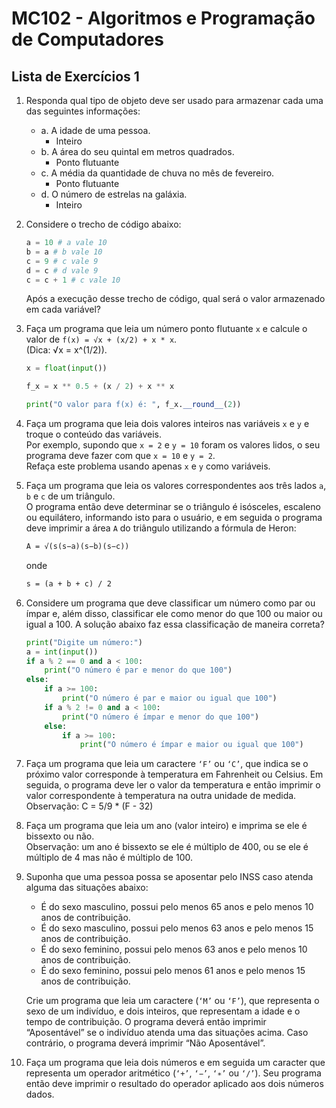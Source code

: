 # MC102 - Algoritmos e Programação de Computadores

## Lista de Exercícios 1

1. Responda qual tipo de objeto deve ser usado para armazenar cada uma das seguintes informações:

    - a. A idade de uma pessoa.
        - Inteiro
    - b. A área do seu quintal em metros quadrados.
        - Ponto flutuante
    - c. A média da quantidade de chuva no mês de fevereiro.
        - Ponto flutuante
    - d. O número de estrelas na galáxia.
        - Inteiro

2. Considere o trecho de código abaixo:

   ```python
   a = 10 # a vale 10
   b = a # b vale 10
   c = 9 # c vale 9
   d = c # d vale 9
   c = c + 1 # c vale 10
   ```

   Após a execução desse trecho de código, qual será o valor armazenado em cada variável?

3. Faça um programa que leia um número ponto flutuante `x` e calcule o valor de `f(x) = √x + (x/2) + x * x`.  
   (Dica: √x = x^(1/2)).

   ```python
   x = float(input())
   
   f_x = x ** 0.5 + (x / 2) + x ** x
   
   print("O valor para f(x) é: ", f_x.__round__(2))
   ```


4. Faça um programa que leia dois valores inteiros nas variáveis `x` e `y` e troque o conteúdo das variáveis.  
   Por exemplo, supondo que `x = 2` e `y = 10` foram os valores lidos, o seu programa deve fazer com que `x = 10` e
   `y = 2`.  
   Refaça este problema usando apenas `x` e `y` como variáveis.

5. Faça um programa que leia os valores correspondentes aos três lados `a`, `b` e `c` de um triângulo.  
   O programa então deve determinar se o triângulo é isósceles, escaleno ou equilátero, informando isto para o usuário,
   e em seguida o programa deve imprimir a área `A` do triângulo utilizando a fórmula de Heron:

   ```markdown
   A = √(s(s−a)(s−b)(s−c))
   ```

   onde

   ```markdown
   s = (a + b + c) / 2
   ```

6. Considere um programa que deve classificar um número como par ou ímpar e, além disso, classificar ele como menor do
   que
   100 ou maior ou igual a 100. A solução abaixo faz essa classificação de maneira correta?

   ```python
   print("Digite um número:")
   a = int(input())
   if a % 2 == 0 and a < 100:
       print("O número é par e menor do que 100")
   else:
       if a >= 100:
           print("O número é par e maior ou igual que 100")
       if a % 2 != 0 and a < 100:
           print("O número é ímpar e menor do que 100")
       else:
           if a >= 100:
               print("O número é ímpar e maior ou igual que 100")
   ```

7. Faça um programa que leia um caractere `‘F’` ou `‘C’`, que indica se o próximo valor corresponde à temperatura em
   Fahrenheit ou Celsius.
   Em seguida, o programa deve ler o valor da temperatura e então imprimir o valor correspondente à temperatura na outra
   unidade de medida.  
   Observação: C = 5/9 * (F - 32)

8. Faça um programa que leia um ano (valor inteiro) e imprima se ele é bissexto ou não.  
   Observação: um ano é bissexto se ele é múltiplo de 400, ou se ele é múltiplo de 4 mas não é múltiplo de 100.

9. Suponha que uma pessoa possa se aposentar pelo INSS caso atenda alguma das situações abaixo:

    - É do sexo masculino, possui pelo menos 65 anos e pelo menos 10 anos de contribuição.
    - É do sexo masculino, possui pelo menos 63 anos e pelo menos 15 anos de contribuição.
    - É do sexo feminino, possui pelo menos 63 anos e pelo menos 10 anos de contribuição.
    - É do sexo feminino, possui pelo menos 61 anos e pelo menos 15 anos de contribuição.

   Crie um programa que leia um caractere (`‘M’` ou `‘F’`), que representa o sexo de um indivíduo, e dois inteiros, que
   representam a idade e
   o tempo de contribuição. O programa deverá então imprimir “Aposentável” se o indivíduo atenda uma das situações
   acima. Caso contrário, o programa deverá imprimir “Não Aposentável”.

10. Faça um programa que leia dois números e em seguida um caracter que representa um operador aritmético (`‘+’`, `‘−’`,
    `‘∗’` ou `‘/’`).
    Seu programa então deve imprimir o resultado do operador aplicado aos dois números dados.

